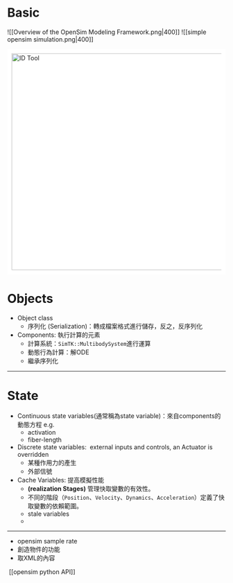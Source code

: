 # Basic
![[Overview of the OpenSim Modeling Framework.png|400]]
![[simple opensim simulation.png|400]]
<div style="background-color: white; padding: 10px;">
<img src="D:\Notes\Exoskeleton-Control-Note\documents\Simulation\opensim\model's System and a State object.png" alt="ID Tool" width="500"/></div>

# Objects
- Object class
	- 序列化 (Serialization)：轉成檔案格式進行儲存，反之，反序列化
- Components: 執行計算的元素
	- 計算系統：`SimTK::MultibodySystem`進行運算
	- 動態行為計算：解ODE
	- 繼承序列化

---
# State
- Continuous state variables(通常稱為state variable)：來自components的動態方程 e.g.
	- activation
	- fiber-length
- Discrete state variables:  external inputs and controls, an Actuator is overridden
	- 某種作用力的產生
	- 外部信號
- Cache Variables: 提高模擬性能
	- **(realization Stages)** 管理快取變數的有效性。
	- 不同的階段（`Position`、`Velocity`、`Dynamics`、`Acceleration`）定義了快取變數的依賴範圍。
	- stale variables
	- 

---
- opensim sample rate
- 創造物件的功能
- 取XML的內容

 [[opensim python API]]